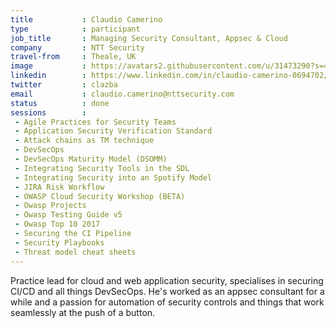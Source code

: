 ```yaml
---
title           : Claudio Camerino
type            : participant
job_title       : Managing Security Consultant, Appsec & Cloud
company         : NTT Security
travel-from     : Theale, UK
image           : https://avatars2.githubusercontent.com/u/31473290?s=460&v=4
linkedin        : https://www.linkedin.com/in/claudio-camerino-0694702/
twitter         : clazba
email           : claudio.camerino@nttsecurity.com
status          : done
sessions        :
 - Agile Practices for Security Teams 
 - Application Security Verification Standard 
 - Attack chains as TM technique
 - DevSecOps 
 - DevSecOps Maturity Model (DSOMM) 
 - Integrating Security Tools in the SDL 
 - Integrating Security into an Spotify Model 
 - JIRA Risk Workflow 
 - OWASP Cloud Security Workshop (BETA)
 - Owasp Projects 
 - Owasp Testing Guide v5 
 - Owasp Top 10 2017 
 - Securing the CI Pipeline 
 - Security Playbooks 
 - Threat model cheat sheets
---
```



Practice lead for cloud and web application security, specialises in securing CI/CD and all things DevSecOps. He's worked as an appsec consultant for a while and  a passion for automation of security controls and things that work seamlessly at the push of a button.
